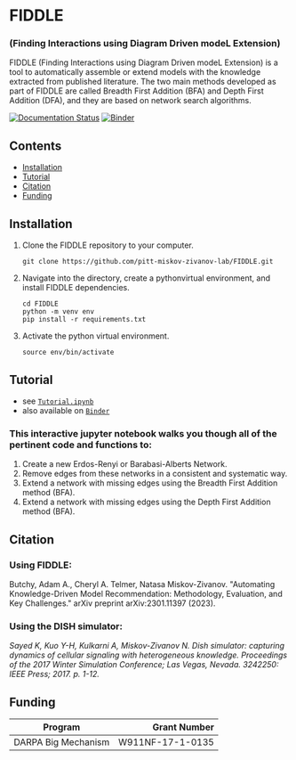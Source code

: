 # FIDDLE

### (Finding Interactions using Diagram Driven modeL Extension)

FIDDLE (Finding Interactions using Diagram Driven modeL Extension) is a tool to automatically assemble or extend models with the knowledge extracted from published literature. The two main methods developed as part of FIDDLE are called Breadth First Addition (BFA) and Depth First Addition (DFA), and they are based on network search algorithms.

[![Documentation Status](https://readthedocs.org/projects/melody-fiddle/badge/?version=latest)](https://melody-fiddle.readthedocs.io/en/latest/?badge=latest)
[![Binder](https://mybinder.org/badge_logo.svg)](https://mybinder.org/v2/gh/pitt-miskov-zivanov-lab/FIDDLE/HEAD)

## Contents

- [Installation](#Installation)
- [Tutorial](#Tutorial)
- [Citation](#citation)
- [Funding](#funding)

## Installation

1. Clone the FIDDLE repository to your computer.
   ```
   git clone https://github.com/pitt-miskov-zivanov-lab/FIDDLE.git
   ```
2. Navigate into the directory, create a pythonvirtual environment, and install FIDDLE dependencies.
   ```
   cd FIDDLE
   python -m venv env
   pip install -r requirements.txt
   ```
3. Activate the python virtual environment.
   ```
   source env/bin/activate
   ```

## Tutorial

- see [`Tutorial.ipynb`](Tutorial.ipynb)
- also available on [`Binder`](https://mybinder.org/v2/gh/pitt-miskov-zivanov-lab/FIDDLE/HEAD)

### This interactive jupyter notebook walks you though all of the pertinent code and functions to:

1. Create a new Erdos-Renyi or Barabasi-Alberts Network.
2. Remove edges from these networks in a consistent and systematic way.
3. Extend a network with missing edges using the Breadth First Addition method (BFA).
4. Extend a network with missing edges using the Depth First Addition method (BFA).

## Citation

### Using FIDDLE:

Butchy, Adam A., Cheryl A. Telmer, Natasa Miskov-Zivanov. "Automating Knowledge-Driven Model Recommendation: Methodology, Evaluation, and Key Challenges." arXiv preprint arXiv:2301.11397 (2023).

### Using the DISH simulator:

_Sayed K, Kuo Y-H, Kulkarni A, Miskov-Zivanov N. Dish simulator: capturing dynamics of cellular signaling with heterogeneous knowledge. Proceedings of the 2017 Winter Simulation Conference; Las Vegas, Nevada. 3242250: IEEE Press; 2017. p. 1-12._

## Funding

| Program             |     Grant Number |
| ------------------- | ---------------: |
| DARPA Big Mechanism | W911NF-17-1-0135 |
